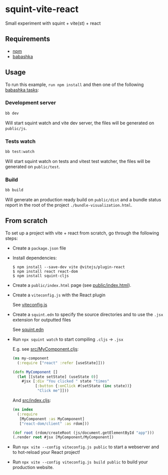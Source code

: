 # squint-vite-react

Small experiment with squint + vite(st) + react

## Requirements
- [npm](https://www.npmjs.com/)
- [babashka](https://babashka.org/)

## Usage
To run this example, `run npm install` and then one of the following [babashka tasks](bb.edn):

### Development server
```bash
bb dev
```
Will start squint watch and vite dev server, the files will be 
generated on `public/js`.

### Tests watch
```bash
bb test:watch
```
Will start squint watch on tests and vitest test watcher, the files will be 
generated on `public/test`.

### Build
```bash
bb build
```
Will generate an production ready build on `public/dist` and a bundle status 
report in the root of the project `./bundle-visualization.html`.

## From scratch

To set up a project with vite + react from scratch, go through the following steps:

- Create a `package.json` file

- Install dependencies:

  ```
  $ npm install --save-dev vite @vitejs/plugin-react
  $ npm install react react-dom
  $ npm install squint-cljs
  ```

- Create a `public/index.html` page (see [public/index.html](public/index.html)).

- Create a `viteconfig.js` with the React plugin

  See [viteconfig.js](viteconfig.js)

- Create a `squint.edn` to specify the source directories and to use the `.jsx`
  extension for outputted files

  See [squint.edn](squint.edn)

- Run `npx squint watch` to start compiling `.cljs` -> `.jsx`

  E.g. see [src/MyComponent.cljs](src/MyComponent.cljs):

  ``` clojure
  (ns my-component
    (:require ["react" :refer [useState]]))

  (defn MyComponent []
    (let [[state setState] (useState 0)]
      #jsx [:div "You clicked " state "times"
            [:button {:onClick #(setState (inc state))}
             "Click me"]]))
  ```

  And [src/index.cljs](src/index.cljs):

  ```clojure
  (ns index
    (:require
     [MyComponent :as MyComponent]
     ["react-dom/client" :as rdom]))

  (def root (rdom/createRoot (js/document.getElementById "app")))
  (.render root #jsx [MyComponent/MyComponent])
  ```

- Run `npx vite --config viteconfig.js public` to start a webserver and to hot-reload your React project!
- Run `npx vite --config viteconfig.js build public` to build your production website.
